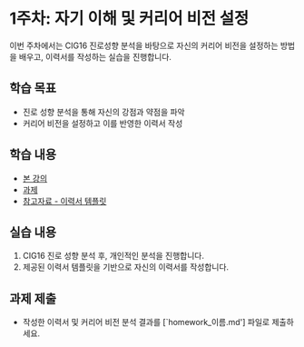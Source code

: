 # 1주차: 자기 이해 및 커리어 비전 설정

이번 주차에서는 CIG16 진로성향 분석을 바탕으로 자신의 커리어 비전을 설정하는 방법을 배우고, 이력서를 작성하는 실습을 진행합니다.

## 학습 목표
- 진로 성향 분석을 통해 자신의 강점과 약점을 파악
- 커리어 비전을 설정하고 이를 반영한 이력서 작성

## 학습 내용
- [본 강의](./lesson.md)
- [과제](./homework.md)
- [참고자료 - 이력서 템플릿](./resume_template.md)


## 실습 내용
1. CIG16 진로 성향 분석 후, 개인적인 분석을 진행합니다.
2. 제공된 이력서 템플릿을 기반으로 자신의 이력서를 작성합니다.

## 과제 제출
- 작성한 이력서 및 커리어 비전 분석 결과를 [`homework_이름.md'] 파일로 제출하세요.
